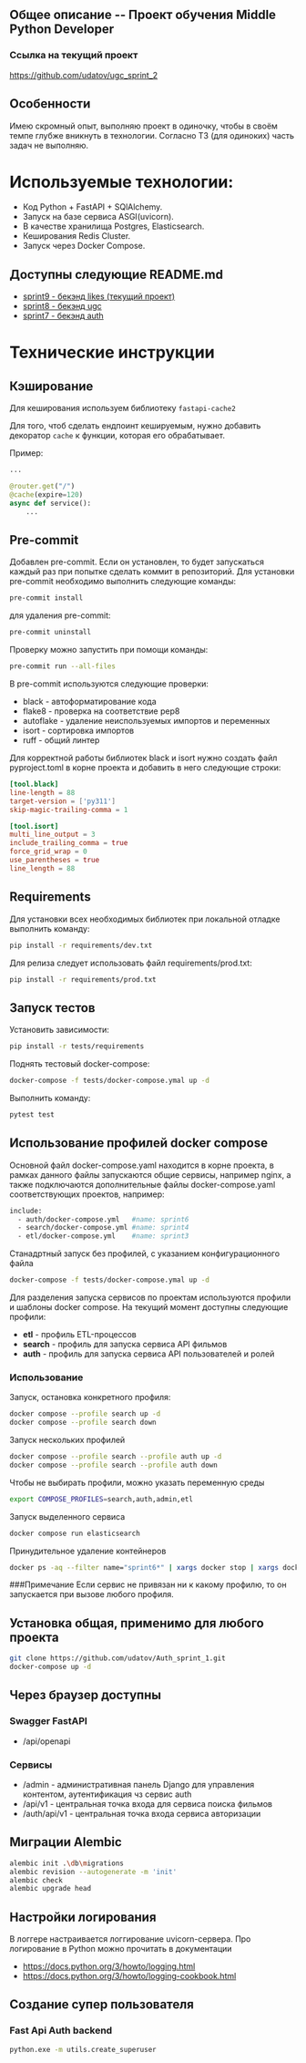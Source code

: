 ## Общее описание -- Проект обучения Middle Python Developer 
### Ссылка на текущий проект
https://github.com/udatov/ugc_sprint_2


## Особенности
Имею скромный опыт, выполняю проект в одиночку, чтобы в своём темпе глубже вникнуть в технологии.
Согласно ТЗ (для одиноких) часть задач не выполняю.

# Используемые технологии:
* Код Python + FastAPI + SQlAlchemy.
* Запуск на базе сервиса ASGI(uvicorn).
* В качестве хранилища Postgres, Elasticsearch.
* Кеширования Redis Cluster.
* Запуск через Docker Compose.

## Доступны следующие README.md
* [sprint9 - бекэнд likes (текущий проект)](./likes/README.md)
* [sprint8 - бекэнд ugc](./ugc/README.md)
* [sprint7 - бекэнд auth](./auth/README.md)


# Технические инструкции

## Кэширование
Для кеширования используем библиотеку `fastapi-cache2`

Для того, чтоб сделать ендпоинт кешируемым, нужно добавить декоратор `cache` к функции, которая его обрабатывает.

Пример:
```python
...

@router.get("/")
@cache(expire=120)
async def service():
    ...

```
  
## Pre-commit
Добавлен pre-commit. Если он установлен, то будет запускаться каждый раз при попытке сделать коммит в репозиторий. 
Для установки pre-commit необходимо выполнить следующие команды:
```bash 
pre-commit install
```
для удаления pre-commit: 
```bash
pre-commit uninstall
```
Проверку можно запустить при помощи команды:
```bash
pre-commit run --all-files
```

В pre-commit используются следующие проверки:
* black - автоформатирование кода
* flake8 - проверка на соответствие pep8
* autoflake - удаление неиспользуемых импортов и переменных
* isort - сортировка импортов
* ruff - общий линтер

Для корректной работы библиотек black и isort нужно создать файл pyproject.toml в корне проекта и добавить в него следующие строки:
```toml
[tool.black]
line-length = 88
target-version = ['py311']
skip-magic-trailing-comma = 1

[tool.isort]
multi_line_output = 3
include_trailing_comma = true
force_grid_wrap = 0
use_parentheses = true
line_length = 88
```

## Requirements
Для установки всех необходимых библиотек при локальной отладке выполнить команду:
```bash
pip install -r requirements/dev.txt
```

Для релиза следует использовать файл requirements/prod.txt:
```bash
pip install -r requirements/prod.txt
```

## Запуск тестов
Установить зависимости:
```bash
pip install -r tests/requirements
```
Поднять тестовый docker-compose:
```bash
docker-compose -f tests/docker-compose.ymal up -d
``` 
Выполнить команду:
```bash
pytest test 
```

## Использование профилей docker compose
Основной файл docker-compose.yaml находится в корне проекта, в рамках данного файлы запускаются общие сервисы, например nginx, а также подключаются дополнительные файлы docker-compose.yaml соответствующих проектов, например:
```bash
include:
  - auth/docker-compose.yml   #name: sprint6
  - search/docker-compose.yml #name: sprint4
  - etl/docker-compose.yml    #name: sprint3
```

Станадртный запуск без профилей, с указанием конфигурационного файла 
```bash
docker-compose -f tests/docker-compose.ymal up -d
```

Для разделения запуска сервисов по проектам используются профили и шаблоны docker compose.
На текущий момент доступны следующие профили:
* **etl** - профиль ETL-процессов
* **search** - профиль для запуска сервиса API фильмов
* **auth** - профиль для запуска сервиса API пользователей и ролей

### Использование
Запуск, остановка конкретного профиля:
```bash
docker compose --profile search up -d
docker compose --profile search down
```

Запуск нескольких профилей
```bash
docker compose --profile search --profile auth up -d
docker compose --profile search --profile auth down
```

Чтобы не выбирать профили, можно указать переменную среды
```bash
export COMPOSE_PROFILES=search,auth,admin,etl
```

Запуск выделенного сервиса
```bash
docker compose run elasticsearch
```

Принудительное удаление контейнеров
```bash
docker ps -aq --filter name="sprint6*" | xargs docker stop | xargs docker rm --force
```

###Примечание
Если сервис не привязан ни к какому профилю, то он запускается при вызове любого профиля.

## Установка общая, применимо для любого проекта
```bash 
git clone https://github.com/udatov/Auth_sprint_1.git
docker-compose up -d
```

## Через браузер доступны

### Swagger FastAPI
* /api/openapi

### Сервисы
* /admin - административная панель Django для управления контентом, аутентификация чз сервис auth
* /api/v1 - центральная точка входа для сервиса поиска фильмов
* /auth/api/v1 - центральная точка входа сервиса авторизации


## Миграции Alembic
```bash 
alembic init .\db\migrations
alembic revision --autogenerate -m 'init'
alembic check
alembic upgrade head
```

## Настройки логирования 
В логгере настраивается логгирование uvicorn-сервера.
Про логирование в Python можно прочитать в документации
* https://docs.python.org/3/howto/logging.html
* https://docs.python.org/3/howto/logging-cookbook.html


## Создание супер пользователя
### Fast Api Auth backend
```bash 
python.exe -m utils.create_superuser
```